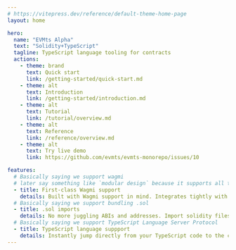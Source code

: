 ```yaml
---
# https://vitepress.dev/reference/default-theme-home-page
layout: home

hero:
  name: "EVMts Alpha"
  text: "Solidity+TypeScript"
  tagline: TypeScript language tooling for contracts
  actions:
    - theme: brand
      text: Quick start
      link: /getting-started/quick-start.md
    - theme: alt
      text: Introduction
      link: /getting-started/introduction.md
    - theme: alt
      text: Tutorial
      link: /tutorial/overview.md
    - theme: alt
      text: Reference
      link: /reference/overview.md
    - theme: alt
      text: Try live demo
      link: https://github.com/evmts/evmts-monorepo/issues/10

features:
  # Basically saying we support wagmi
  # later say something like `modular design` because it supports all tooling
  - title: First-class Wagmi support
    details: Built with Wagmi support in mind. Integrates tightly with useContractRead, useContractWrite, and useContractEvent
  # Basically saying we support bundling .sol
  - title: .sol imports
    details: No more juggling ABIs and addresses. Import solidity files directly into TS. Supports autoimports!
  # Basically saying we support TypeScript Language Server Protocol
  - title: TypeScript language suppport
    details: Instantly jump directly from your TypeScript code to the contract implementation.
---
```


